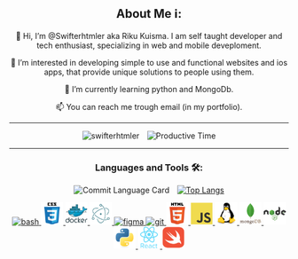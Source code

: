 <div align="center"> <h2>About Me ℹ️:</h2></div>

<div align="center">


 👋 Hi, I’m @Swifterhtmler aka Riku Kuisma. I am self taught developer and tech enthusiast,
    specializing in web and mobile deveploment.
  
 👀 I’m interested in developing simple to use and functional websites and ios apps, that provide unique solutions to people using them.
  
 🌱 I’m currently learning python and MongoDb.
  
 📫 You can reach me trough email (in my portfolio).

</div>  

---

<!---
Swifterhtmler/Swifterhtmler is a ✨ special ✨ repository because its `README.md` (this file) appears on your GitHub profile.
You can click the Preview link to take a look at your changes.
--->

<!---
<div align="left">
<p>&nbsp;<img align="left" src="https://github-readme-stats.vercel.app/api?username=swifterhtmler&show_icons=true&locale=en" alt="swifterhtmler" /></p>
</div>

<div align="right">
<img align="right" src="http://github-profile-summary-cards.vercel.app/api/cards/productive-time?username=swifterhtmler&theme=github&utcOffset=2">
</div>
--->

<p align="center">
<img src="https://github-readme-stats.vercel.app/api?username=swifterhtmler&show_icons=true&locale=en" alt="swifterhtmler" style="margin-right: 10px;" />
        <img src="http://github-profile-summary-cards.vercel.app/api/cards/productive-time?username=swifterhtmler&theme=github&utcOffset=2" alt="Productive Time" width="334" />
    </p>

---

<h3 align="center">Languages and Tools 🛠️:</h3>

<p align="center">
  <img src="http://github-profile-summary-cards.vercel.app/api/cards/most-commit-language?username=swifterhtmler&theme=github&exclude=php" alt="Commit Language Card" style="margin-right: 10px;"/>
  <a href="https://github.com/anuraghazra/github-readme-stats">
    <img src="https://github-readme-stats.vercel.app/api/top-langs/?username=swifterhtmler&layout=compact&theme=vision-friendly-light" alt="Top Langs" width="363"/>
  </a>
</p>

<p align="center"> <a href="https://www.gnu.org/software/bash/" target="_blank" rel="noreferrer"> <img src="https://www.vectorlogo.zone/logos/gnu_bash/gnu_bash-icon.svg" alt="bash" width="40" height="40"/> </a>       <a href="https://www.w3schools.com/css/" target="_blank" rel="noreferrer"> <img src="https://raw.githubusercontent.com/devicons/devicon/master/icons/css3/css3-original-wordmark.svg" alt="css3" width="40" height="40"/> </a> <a href="https://www.docker.com/" target="_blank" rel="noreferrer"> <img src="https://raw.githubusercontent.com/devicons/devicon/master/icons/docker/docker-original-wordmark.svg" alt="docker" width="40" height="40"/> </a> <a href="https://www.electronjs.org" target="_blank" rel="noreferrer"> <img src="https://raw.githubusercontent.com/devicons/devicon/master/icons/electron/electron-original.svg" alt="electron" width="40" height="40"/> </a> <a href="https://www.figma.com/" target="_blank" rel="noreferrer"> <img src="https://www.vectorlogo.zone/logos/figma/figma-icon.svg" alt="figma" width="40" height="40"/> </a> <a href="https://git-scm.com/" target="_blank" rel="noreferrer"> <img src="https://www.vectorlogo.zone/logos/git-scm/git-scm-icon.svg" alt="git" width="40" height="40"/> </a> <a href="https://www.w3.org/html/" target="_blank" rel="noreferrer"> <img src="https://raw.githubusercontent.com/devicons/devicon/master/icons/html5/html5-original-wordmark.svg" alt="html5" width="40" height="40"/> </a> <a href="https://developer.mozilla.org/en-US/docs/Web/JavaScript" target="_blank" rel="noreferrer"> <img src="https://raw.githubusercontent.com/devicons/devicon/master/icons/javascript/javascript-original.svg" alt="javascript" width="40" height="40"/> </a> <a href="https://www.linux.org/" target="_blank" rel="noreferrer"> <img src="https://raw.githubusercontent.com/devicons/devicon/master/icons/linux/linux-original.svg" alt="linux" width="40" height="40"/> </a> <a href="https://www.mongodb.com/" target="_blank" rel="noreferrer"> <img src="https://raw.githubusercontent.com/devicons/devicon/master/icons/mongodb/mongodb-original-wordmark.svg" alt="mongodb" width="40" height="40"/> </a> <a href="https://nodejs.org" target="_blank" rel="noreferrer"> <img src="https://raw.githubusercontent.com/devicons/devicon/master/icons/nodejs/nodejs-original-wordmark.svg" alt="nodejs" width="40" height="40"/> </a> <a href="https://www.python.org" target="_blank" rel="noreferrer"> <img src="https://raw.githubusercontent.com/devicons/devicon/master/icons/python/python-original.svg" alt="python" width="40" height="40"/> </a> <a href="https://reactjs.org/" target="_blank" rel="noreferrer"> <img src="https://raw.githubusercontent.com/devicons/devicon/master/icons/react/react-original-wordmark.svg" alt="react" width="40" height="40"/> </a> <a href="https://developer.apple.com/swift/" target="_blank" rel="noreferrer"> <img src="https://raw.githubusercontent.com/devicons/devicon/master/icons/swift/swift-original.svg" alt="swift" width="40" height="40"/> </a> </p>

